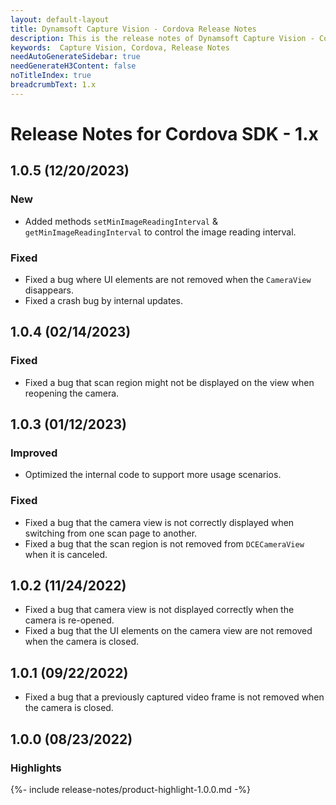 ```yaml
---
layout: default-layout
title: Dynamsoft Capture Vision - Cordova Release Notes
description: This is the release notes of Dynamsoft Capture Vision - Cordova Edition.
keywords:  Capture Vision, Cordova, Release Notes
needAutoGenerateSidebar: true
needGenerateH3Content: false
noTitleIndex: true
breadcrumbText: 1.x
---
```


# Release Notes for Cordova SDK - 1.x

## 1.0.5 (12/20/2023)

### New

- Added methods `setMinImageReadingInterval` & `getMinImageReadingInterval` to control the image reading interval.

### Fixed

- Fixed a bug where UI elements are not removed when the `CameraView` disappears.
- Fixed a crash bug by internal updates.

## 1.0.4 (02/14/2023)

### Fixed

- Fixed a bug that scan region might not be displayed on the view when reopening the camera.

## 1.0.3 (01/12/2023)

### Improved

- Optimized the internal code to support more usage scenarios.

### Fixed

- Fixed a bug that the camera view is not correctly displayed when switching from one scan page to another.
- Fixed a bug that the scan region is not removed from `DCECameraView` when it is canceled.

## 1.0.2 (11/24/2022)

- Fixed a bug that camera view is not displayed correctly when the camera is re-opened.
- Fixed a bug that the UI elements on the camera view are not removed when the camera is closed.

## 1.0.1 (09/22/2022)

- Fixed a bug that a previously captured video frame is not removed when the camera is closed.

## 1.0.0 (08/23/2022)

### Highlights

{%- include release-notes/product-highlight-1.0.0.md -%}
